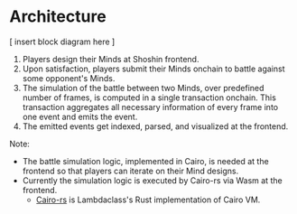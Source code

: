 # Architecture

[ insert block diagram here ]

1. Players design their Minds at Shoshin frontend.
2. Upon satisfaction, players submit their Minds onchain to battle against some opponent's Minds.
3. The simulation of the battle between two Minds, over predefined number of frames, is computed in a single transaction onchain. This transaction aggregates all necessary information of every frame into one event and emits the event.
4. The emitted events get indexed, parsed, and visualized at the frontend.

Note:
- The battle simulation logic, implemented in Cairo, is needed at the frontend so that players can iterate on their Mind designs.
- Currently the simulation logic is executed by Cairo-rs via Wasm at the frontend.
  - [Cairo-rs](https://github.com/lambdaclass/cairo-rs) is Lambdaclass's Rust implementation of Cairo VM.